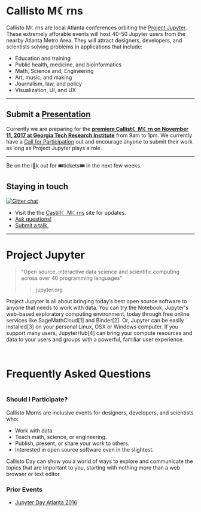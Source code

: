 
# Callisto M☾rns

Callisto M☾rns are local Atlanta conferences orbiting the [Project Jupyter](http://jupyter.org/).  These extremely afforable events will host 40-50 Jupyter users from the nearby Atlanta Metro Area.  They will attract designers, developers, and scientists solving problems in applications that include:

- Education and training
- Public health, medicine, and bioinformatics
- Math, Science and, Engineering
- Art, music, and making
- Journalism, law, and policy
- Visualization, UI, and UX

---

## Submit a [Presentation](https://docs.google.com/forms/d/e/1FAIpQLSfY1c4y2vLE-q3VMBjOpvTi4pK5D6Q9KudNk25AsxQUjsT3eA/viewform)

Currently we are preparing for the [**premiere Callist☾ M☾rn on November 11, 2017 at Georgia Tech Research Institute**](https://callisto-morns.github.io/one/) from 9am to 1pm.  We currently have a [Call for Participation](https://docs.google.com/forms/d/e/1FAIpQLSfY1c4y2vLE-q3VMBjOpvTi4pK5D6Q9KudNk25AsxQUjsT3eA/viewform) out and encourage anyone to submit their work as long as Project Jupyter plays a role.

---

Be on the l👀k out for 🎟tickets🎟 in the next few weeks.

## Staying in touch

[![Gitter chat](https://badges.gitter.im/callisto-one/Lobby.png)](https://gitter.im/callisto-one/Lobby)

* Visit the the [Castill☾ M☾rns](https://callisto-morns.github.io/) site for updates.
* [Ask questions!](https://github.com/callisto-morns/one/issues)
* [Submit a talk.](https://docs.google.com/forms/d/e/1FAIpQLSfY1c4y2vLE-q3VMBjOpvTi4pK5D6Q9KudNk25AsxQUjsT3eA/viewform)

---

# Project Jupyter

> "Open source, interactive data science and scientific computing across over 40 programming languages"
> > jupyter.org

Project Jupyter is all about bringing today’s best open source software to anyone that needs to work with data. You can try the Notebook, Jupyter's web-based exploratory computing environment, today through free online services like SageMathCloud[1] and Binder[2].  Or, Jupyter can be easily installed[3] on your personal Linux, OSX or Windows computer. If you support many users, JupyterHub[4] can bring your compute resources and data to your users and groups with a powerful, familiar user experience.


```python
    !jupyter nbconvert --to markdown index.ipynb faq.ipynb
    !cp index.md readme.md
    %reload_ext literacy
```


    !jupyter nbconvert --to markdown index.ipynb faq.ipynb
    !cp index.md readme.md
    %reload_ext literacy


    [NbConvertApp] Converting notebook index.ipynb to markdown
    [NbConvertApp] Writing 3518 bytes to index.md
    [NbConvertApp] Converting notebook faq.ipynb to markdown
    [NbConvertApp] Writing 458 bytes to faq.md


# Frequently Asked Questions


```python
faq.md
```



### Should I Participate?

Callisto Morns are inclusive events for designers, developers, and scientists who:

* Work with data.
* Teach math, science, or engineering.
* Publish, present, or share your work to others.  
* Interested in open source software even in the slightest.
    
Callisto Day can show you a world of ways to explore and communicate the topics that are important to you, starting with nothing more than a web browser or text editor. 



### Prior Events

* [Jupyter Day Atlanta 2016](http://jupyterday-atlanta-2016.github.io)
<style>.highlighter-rouge, code {display: none;}</style>
